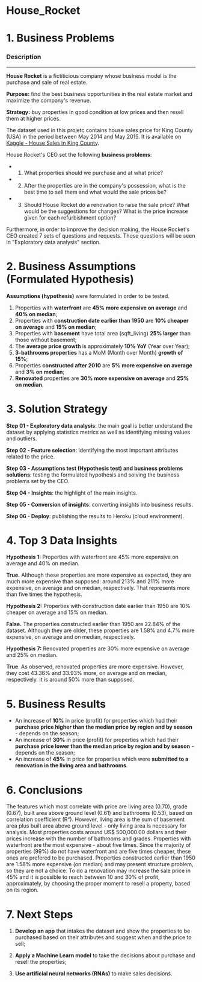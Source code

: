 # House_Rocket

# 1. Business Problems

### Description
---
**House Rocket** is a fictiticious company whose business model is the purchase and sale of real estate.

**Purpose:** find the best business opportunities in the real estate market and maximize the company's revenue. 

**Strategy:** buy properties in good condition at low prices and then resell them at higher prices. 

The dataset used in this projetc contains house sales price for King County (USA) in the period between May 2014 and May 2015. It is available on [Kaggle - House Sales in King County](https://www.kaggle.com/harlfoxem/housesalesprediction). 

House Rocket's CEO set the following **business problems**:
- 1. What properties should we purchase and at what price?
- 2. After the properties are in the company's possession, what is the best time to sell them and what would the sale prices be?
- 3. Should House Rocket do a renovation to raise the sale price? What would be the suggestions for changes? What is the price increase given for each refurbishment option?

Furthermore, in order to improve the decision making, the House Rocket's CEO created 7 sets of questions and requests. Those questions will be seen in "Exploratory data analysis" section.

# 2. Business Assumptions (Formulated Hypothesis)

**Assumptions (hypothesis)** were formulated in order to be tested.

  1. Properties with **waterfront** are **45% more expensive on average** and **40% on median**;
  2. Properties with **construction date earlier than 1950** are **10% cheaper on average** and **15% on median**;  
  3. Properties with **basement** have total area (sqft_living) **25% larger** than those without basement;
  4. The **average price growth** is approximately **10% YoY** (Year over Year); 
  5. **3-bathrooms properties** has a MoM (Month over Month) **growth of 15%**;
  6. Properties **constructed after 2010** are **5% more expensive on average** and **3% on median**;
  7. **Renovated** properties are **30% more expensive on average** and **25% on median**. 

# 3. Solution Strategy

**Step 01 - Exploratory data analysis**: the main goal is better understand the dataset by applying statistics metrics as well as identifying missing values and outliers.

**Step 02 - Feature selection**: identifying the most important attributes related to the price.

**Step 03 - Assumptions test (Hypothesis test) and business problems solutions**: testing the formulated hypothesis and solving the business problems set by the CEO.

**Step 04 - Insights**: the highlight of the main insights.

**Step 05 - Conversion of insights**: converting insights into business results.

**Step 06 - Deploy**: publishing the results to Heroku (cloud environment).

# 4. Top 3 Data Insights

**Hypothesis 1:** Properties with waterfront are 45% more expensive on average and 40% on median.

**True.** Although these properties are more expensive as expected, they are much more expensive than supposed: around 213% and 211% more expensive, on average and on median, respectively. That represents more than five times the hypothesis.

**Hypothesis 2:** Properties with construction date earlier than 1950 are 10% cheaper on average and 15% on median.

**False.** The properties constructed earlier than 1950 are 22.84% of the dataset. Although they are older, these properties are 1.58% and 4.7% more expensive, on average and on median, respectively.

**Hypothesis 7:** Renovated properties are 30% more expensive on average and 25% on median.

**True**. As observed, renovated properties are more expensive. However, they cost 43.36% and 33.93% more, on average and on median, respectively. It is around 50% more than supposed.

# 5. Business Results

- An increase of **10%** in price (profit) for properties which had their **purchase price higher than the median price by region and by season** - depends on the season;
- An increase of **30%** in price (profit) for properties which had their **purchase price lower than the median price by region and by season** - depends on the season;
- An increase of **45%** in price for properties which were **submitted to a renovation in the living area and bathrooms**.

# 6. Conclusions 

The features which most correlate with price are living area (0.70), grade (0.67), built area above ground level (0.61) and bathrooms (0.53), based on correlation coefficient (R²). However, living area is the sum of basement area plus built area above ground level - only living area is necessary for analysis. Most properties costs around US$ 500,000.00 dollars and their prices increase with the number of bathrooms and grades. Properties with waterfront are the most expensive - about five times. Since the majority of properties (99%) do not have waterfront and are five times cheaper, these ones are prefered to be purchased. Properties constructed earlier than 1950 are 1.58% more expensive (on median) and may present structure problem, so they are not a choice. To do a renovation may increase the sale price in 45% and it is possible to reach between 10 and 30% of profit, approximately, by choosing the proper moment to resell a property, based on its region.

# 7. Next Steps

1. **Develop an app** that intakes the dataset and show the properties to be purchased based on their attributes and suggest when and the price to sell;

2. **Apply a Machine Learn model** to take the decisions about purchase and resell the properties;

3. **Use artificial neural networks (RNAs)** to make sales decisions. 
